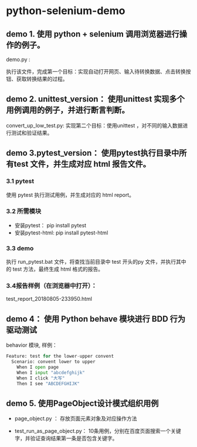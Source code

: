 # python-selenium-demo

## demo 1. 使用 python + selenium 调用浏览器进行操作的例子。

demo.py :

 执行该文件，完成第一个目标：实现自动打开网页、输入待转换数据、点击转换按钮、获取转换结果的过程。


## demo 2. unittest_version： 使用unittest 实现多个用例调用的例子，并进行断言判断。
convert_up_low_test.py: 
  实现第二个目标：使用unittest ，对不同的输入数据进行测试和验证结果。

## demo 3.pytest_version： 使用pytest执行目录中所有test 文件，并生成对应 html 报告文件。
###  3.1 pytest
使用 pytest 执行测试用例，并生成对应的 html report。

### 3.2 所需模块
- 安装pytest： pip install pytest
- 安装pytest-html: pip install pytest-html

### 3.3 demo
执行 run_pytest.bat 文件，将查找当前目录中 test 开头的py 文件，并执行其中的 test 方法，最终生成 html 格式的报告。

### 3.4报告样例（在浏览器中打开）： 

test_report_20180805-233950.html

## demo 4： 使用 Python behave 模块进行 BDD 行为驱动测试

behavior 模块, 样例：

```python
Feature: test for the lower-upper convent
  Scenario: convent lower to upper
    When I open page
    When I input "abcdefghijk"
    When I click "大写"
    Then I see "ABCDEFGHIJK"
```

## demo 5. 使用PageObject设计模式组织用例

- page_object.py ： 存放页面元素对象及对应操作方法

- test_run_as_page_object.py： 
10条用例，分别在百度页面搜索一个关键字，并验证查询结果第一条是否包含关键字。